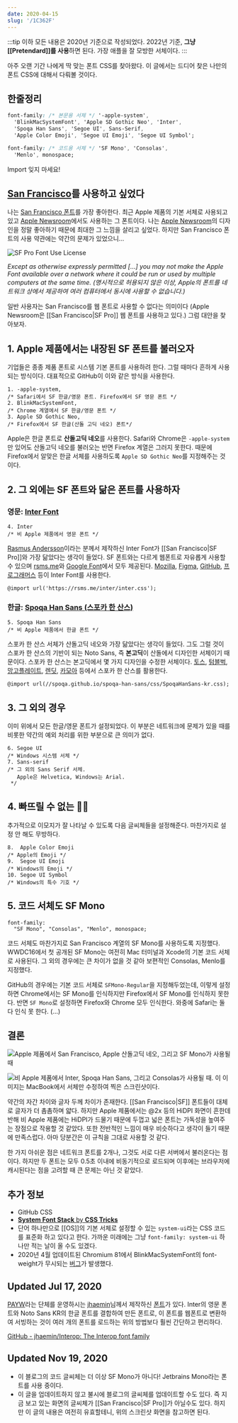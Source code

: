 ```yaml
---
date: 2020-04-15
slug: '/1C362F'
---
```


:::tip
이하 모든 내용은 2020년 기준으로 작성되었다.
2022년 기준, **그냥 [[Pretendard]]를 사용**하면 된다.
가장 애플을 잘 모방한 서체이다.
:::

아주 오랜 기간 나에게 딱 맞는 폰트 CSS를 찾아왔다. 이 글에서는 드디어 찾은 나만의 폰트 CSS에 대해서 다뤄볼 것이다.

## 한줄정리

```css
font-family: /* 본문용 서체 */ '-apple-system',
  'BlinkMacSystemFont', 'Apple SD Gothic Neo', 'Inter',
  'Spoqa Han Sans', 'Segoe UI', Sans-Serif,
  'Apple Color Emoji', 'Segoe UI Emoji', 'Segoe UI Symbol';

font-family: /* 코드용 서체 */ 'SF Mono', 'Consolas',
  'Menlo', monospace;
```

Import 잊지 마세요!

## [San Francisco](https://developer.apple.com/fonts/)를 사용하고 싶었다

나는 [San Francisco 폰트](https://developer.apple.com/fonts/)를 가장 좋아한다. 최근 Apple 제품의 기본 서체로 사용되고 있고 [Apple Newsroom](https://www.apple.com/kr/newsroom)에서도 사용하는 그 폰트이다. 나는 [Apple Newsroom](https://www.apple.com/kr/newsroom)의 디자인을 정말 좋아하기 때문에 최대한 그 느낌을 살리고 싶었다. 하지만 San Francisco 폰트의 사용 약관에는 약간의 문제가 있었으니...

![SF Pro Font Use License](../assets/F8252C.png)

_Except as otherwise expressly permitted \[...\] you may not make the Apple Font available over a network where it could be run or used by multiple computers at the same time. (명시적으로 허용되지 않은 이상, Apple의 폰트를 네트워크 상에서 제공하여 여러 컴퓨터에서 동시에 사용할 수 없습니다.)_

일반 사용자는 San Francisco를 웹 폰트로 사용할 수 없다는 의미이다 (Apple Newsroom은 [[San Francisco|SF Pro]] 웹 폰트를 사용하고 있다.) 그럼 대안을 찾아보자.

## 1\. Apple 제품에서는 내장된 SF 폰트를 불러오자

기업들은 종종 제품 폰트로 시스템 기본 폰트를 사용하려 한다. 그럴 때마다 흔하게 사용되는 방식이다. 대표적으로 GitHub이 이와 같은 방식을 사용한다.

    1. -apple-system,
    /* Safari에서 SF 한글/영문 폰트. Firefox에서 SF 영문 폰트 */
    2. BlinkMacSystemFont,
    /* Chrome 계열에서 SF 한글/영문 폰트 */
    3. Apple SD Gothic Neo,
    /* Firefox에서 SF 한글(산돌 고딕 네오) 폰트*/

Apple은 한글 폰트로 **산돌고딕 네오**를 사용한다. Safari와 Chrome은 `-apple-system`만 있어도 산돌고딕 네오를 불러오는 반면 Firefox 계열은 그러지 못한다. 때문에 Firefox에서 알맞은 한글 서체를 사용하도록 `Apple SD Gothic Neo`를 지정해주는 것이다.

## 2\. 그 외에는 SF 폰트와 닮은 폰트를 사용하자

### 영문: [Inter Font](https://rsms.me/inter/)

    4. Inter
    /* 비 Apple 제품에서 영문 폰트 */

[Rasmus Andersson](https://rsms.me/about)이라는 분께서 제작하신 Inter Font가 [[San Francisco|SF Pro]]와 가장 닮았다는 생각이 들었다. SF 폰트와는 다르게 웹폰트로 자유롭게 사용할 수 있으며 [rsms.me](https://rsms.me/inter/inter.css)와 [Google Font](https://fonts.google.com/specimen/Inter)에서 모두 제공된다. [Mozilla](https://mozilla.org), [Figma](https://www.figma.com/), [GitHub](https://github.com), [프로그래머스](https://programmers.co.kr/) 등이 Inter Font를 사용한다.

    @import url('https://rsms.me/inter/inter.css');

### 한글: [Spoqa Han Sans (스포카 한 산스)](https://spoqa.github.io/spoqa-han-sans/)

    5. Spoqa Han Sans
    /* 비 Apple 제품에서 한글 폰트 */

스포카 한 산스 서체가 산돌고딕 네오와 가장 닮았다는 생각이 들었다. 그도 그럴 것이 스포카 한 산스의 기반이 되는 Noto Sans, 즉 **본고딕**이 산돌에서 디자인한 서체이기 때문이다. 스포카 한 산스는 본고딕에서 몇 가지 디자인을 수정한 서체이다. [토스](https://toss.im/), [텀블벅](https://tumblbug.com/), [망고플레이트](https://www.mangoplate.com/), [렌딧](https://lendit.co.kr/), [카모아](https://carmore.kr) 등에서 스포카 한 산스를 활용한다.

    @import url(//spoqa.github.io/spoqa-han-sans/css/SpoqaHanSans-kr.css);

## 3\. 그 외의 경우

이미 위에서 모든 한글/영문 폰트가 설정되었다. 이 부분은 네트워크에 문제가 있을 때를 비롯한 약간의 예외 처리를 위한 부분으로 큰 의미가 없다.

    6. Segoe UI
    /* Windows 시스템 서체 */
    7. Sans-serif
    /* 그 외의 Sans Serif 서체.
       Apple은 Helvetica, Windows는 Arial.
     */

## 4\. 빠뜨릴 수 없는 🚀🥊

추가적으로 이모지가 잘 나타날 수 있도록 다음 글씨체들을 설정해준다. 마찬가지로 설정 안 해도 무방하다.

    8.  Apple Color Emoji
    /* Apple의 Emoji */
    9.  Segoe UI Emoji
    /* Windows의 Emoji */
    10. Segoe UI Symbol
    /* Windows의 특수 기호 */

## 5\. 코드 서체도 SF Mono

    font-family:
      "SF Mono", "Consolas", "Menlo", monospace;

코드 서체도 마찬가지로 San Francisco 계열의 SF Mono를 사용하도록 지정했다. WWDC16에서 첫 공개된 SF Mono는 여전히 Mac 터미널과 Xcode의 기본 코드 서체로 사용된다. 그 외의 경우에는 큰 차이가 없을 것 같아 보편적인 Consolas, Menlo를 지정했다.

GitHub의 경우에는 기본 코드 서체로 `SFMono-Regular`을 지정해두었는데, 이렇게 설정하면 Chrome에서는 SF Mono를 인식하지만 Firefox에서 SF Mono를 인식하지 못한다. 반면 `SF Mono`로 설정하면 Firefox와 Chrome 모두 인식한다. 와중에 Safari는 둘 다 인식 못 한다. (...)

## 결론

![Apple 제품에서 San Francisco, Apple 산돌고딕 네오, 그리고 SF Mono가 사용될 때](../assets/9B529A.png)

![비 Apple 제품에서 Inter, Spoqa Han Sans, 그리고 Consolas가 사용될 때. 이 이미지는 MacBook에서 서체만 수정하여 찍은 스크린샷이다.](../assets/49E133.png)

약간의 자간 차이와 글자 두께 차이가 존재한다. [[San Francisco|SF]] 폰트들이 대체로 글자가 더 촘촘하며 얇다. 하지만 Apple 제품에서는 @2x 등의 HiDPI 화면이 흔한데 반해 비 Apple 제품에는 HiDPI가 드물기 때문에 두껍고 넓은 폰트는 가독성을 높여주는 장점으로 작용할 것 같았다. 또한 전반적인 느낌이 매우 비슷하다고 생각이 들기 때문에 만족스럽다. 아마 당분간은 이 규칙을 그대로 사용할 것 같다.

한 가지 아쉬운 점은 네트워크 폰트를 2개나, 그것도 서로 다른 서버에서 불러온다는 점이다. 하지만 두 폰트는 모두 0.5초 이내에 비동기적으로 로드되며 이후에는 브라우저에 캐시된다는 점을 고려할 때 큰 문제는 아닌 것 같았다.

## 추가 정보

- GitHub CSS
- [**System Font Stack** by **CSS Tricks**](https://css-tricks.com/snippets/css/system-font-stack/)
- 단어 하나만으로 [[OS]]의 기본 서체로 설정할 수 있는 `system-ui`라는 CSS 코드를 표준화 하고 있다고 한다. 가까운 미래에는 그냥 `font-family: system-ui` 하나만 적는 날이 올 수도 있겠다.
- 2020년 4월 업데이트된 Chromium 81에서 BlinkMacSystemFont의 font-weight가 무시되는 [버그](https://bugs.chromium.org/p/chromium/issues/detail?id=1057654)가 발생했다.

## Updated Jul 17, 2020

[PAYW](https://github.com/payw-org)라는 단체를 운영하시는 [jhaemin](https://github.com/jhaemin)님께서 제작하신 [폰트](https://github.com/payw-org/PAYW-Pro)가 있다. Inter의 영문 폰트와 Noto Sans KR의 한글 폰트를 결합하여 만든 폰트로, 이 폰트를 웹폰트로 변환하여 서빙하는 것이 여러 개의 폰트를 로드하는 위의 방법보다 훨씬 간단하고 편리하다.

[GitHub - jhaemin/Interop: The Interop font family](https://github.com/jhaemin/Interop)

## Updated Nov 19, 2020

- 이 블로그의 코드 글씨체는 더 이상 SF Mono가 아니다! Jetbrains Mono라는 폰트를 사용 중이다.
- 이 글을 업데이트하지 않고 불시에 블로그의 글씨체를 업데이트할 수도 있다. 즉 지금 보고 있는 화면의 글씨체가 [[San Francisco|SF Pro]]가 아닐수도 있다. 하지만 이 글의 내용은 여전히 유효할테니, 위의 스크린샷 화면을 참고하면 된다.
